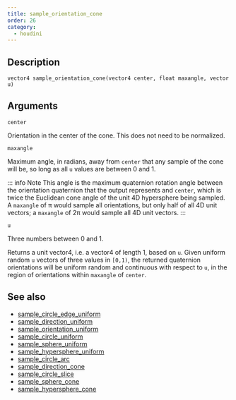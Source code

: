 ```yaml
---
title: sample_orientation_cone
order: 26
category:
  - houdini
---
```


## Description

`vector4 sample_orientation_cone(vector4 center, float maxangle, vector u)`

## Arguments

`center`

Orientation in the center of the cone. This does not need to be normalized.

`maxangle`

Maximum angle, in radians, away from `center` that any sample of the cone will
be, so long as all `u` values are between 0 and 1.

::: info Note
This angle is the maximum quaternion rotation angle between the orientation
quaternion that the output represents and `center`, which is twice the
Euclidean cone angle of the unit 4D hypersphere being sampled. A `maxangle` of
π would sample all orientations, but only half of all 4D unit vectors; a
`maxangle` of 2π would sample all 4D unit vectors.
:::

`u`

Three numbers between 0 and 1.

Returns a unit vector4, i.e. a vector4 of length 1, based on `u`. Given
uniform random `u` vectors of three values in `[0,1)`, the returned quaternion
orientations will be uniform random and continuous with respect to `u`, in the
region of orientations within `maxangle` of `center`.

## See also

- [sample_circle_edge_uniform](sample_circle_edge_uniform.html)
- [sample_direction_uniform](sample_direction_uniform.html)
- [sample_orientation_uniform](sample_orientation_uniform.html)
- [sample_circle_uniform](sample_circle_uniform.html)
- [sample_sphere_uniform](sample_sphere_uniform.html)
- [sample_hypersphere_uniform](sample_hypersphere_uniform.html)
- [sample_circle_arc](sample_circle_arc.html)
- [sample_direction_cone](sample_direction_cone.html)
- [sample_circle_slice](sample_circle_slice.html)
- [sample_sphere_cone](sample_sphere_cone.html)
- [sample_hypersphere_cone](sample_hypersphere_cone.html)
